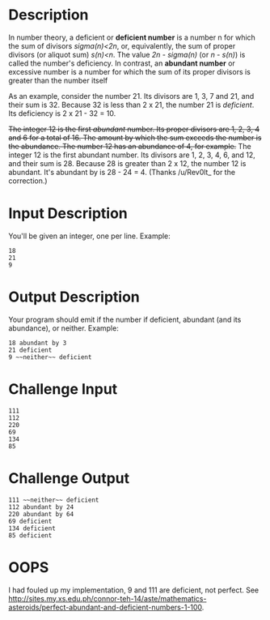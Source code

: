# Description

In number theory, a deficient or **deficient number** is a number n for which the sum of divisors *sigma(n)<2n*, or, equivalently, the sum of proper divisors (or aliquot sum) *s(n)<n*. The value *2n - sigma(n)* (or *n - s(n)*) is called the number's deficiency. In contrast, an **abundant number** or excessive number is a number for which the sum of its proper divisors is greater than the number itself

As an example, consider the number 21. Its divisors are 1, 3, 7 and 21, and their sum is 32. Because 32 is less than 2 x 21, the number 21 is *deficient*. Its deficiency is 2 x 21 - 32 = 10.

~~The integer 12 is the first *abundant* number. Its proper divisors are 1, 2, 3, 4 and 6 for a total of 16. The amount by which the sum exceeds the number is the abundance. The number 12 has an abundance of 4, for example.~~ The integer 12 is the first abundant number. Its divisors are 1, 2, 3, 4, 6, and 12, and their sum is 28. Because 28 is greater than 2 x 12, the number 12 is abundant. It's abundant by is 28 - 24 = 4. (Thanks /u/Rev0lt_ for the correction.)

#  Input Description

You'll be given an integer, one per line. Example:

    18
    21
    9

#  Output Description

Your program should emit if the number if deficient, abundant (and its abundance), or neither. Example:

    18 abundant by 3
    21 deficient
    9 ~~neither~~ deficient

# Challenge Input

    111  
    112 
    220 
    69 
    134 
    85 

# Challenge Output

    111 ~~neither~~ deficient 
    112 abundant by 24
    220 abundant by 64
    69 deficient
    134 deficient
    85 deficient

# OOPS

I had fouled up my implementation, 9 and 111 are deficient, not perfect. See http://sites.my.xs.edu.ph/connor-teh-14/aste/mathematics-asteroids/perfect-abundant-and-deficient-numbers-1-100. 